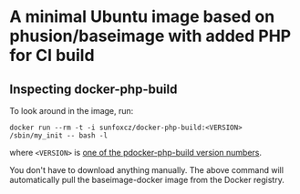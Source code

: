 # A minimal Ubuntu image based on phusion/baseimage with added PHP for CI build

## Inspecting docker-php-build

To look around in the image, run:

    docker run --rm -t -i sunfoxcz/docker-php-build:<VERSION> /sbin/my_init -- bash -l

where `<VERSION>` is [one of the pdocker-php-build version numbers](https://github.com/sunfoxcz/docker-php-build/blob/master/ChangeLog.md).

You don't have to download anything manually. The above command will automatically pull the baseimage-docker image from the Docker registry.
